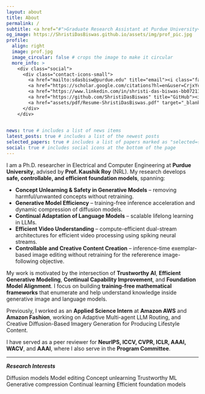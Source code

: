 ```yaml
---
layout: about
title: About
permalink: /
subtitle: <a href="#">Graduate Research Assistant at Purdue University</a>.
og_image: https://ShristiDasBiswas.github.io/assets/img/prof_pic.jpg
profile:
  align: right
  image: prof.jpg
  image_circular: false # crops the image to make it circular
  more_info: >
    <div class="social">
      <div class="contact-icons-small">
        <a href="mailto:sdasbisw@purdue.edu" title="email"><i class="fa-solid fa-envelope"></i></a>
        <a href="https://scholar.google.com/citations?hl=en&user=CrjxYc0AAAAJ" title="Google Scholar"><i class="ai ai-google-scholar"></i></a>
        <a href="https://www.linkedin.com/in/shristi-das-biswas-bb0721152" title="LinkedIn"><i class="fa-brands fa-linkedin"></i></a>
        <a href="https://github.com/ShristiDasBiswas" title="GitHub"><i class="fa-brands fa-github"></i></a>
        <a href="assets/pdf/Resume-ShristiDasBiswas.pdf" target="_blank"><i class="fas fa-file-alt"></i></a>
      </div>
    </div>
    

news: true # includes a list of news items
latest_posts: true # includes a list of the newest posts
selected_papers: true # includes a list of papers marked as "selected={true}"
social: true # includes social icons at the bottom of the page
---
```


I am a Ph.D. researcher in Electrical and Computer Engineering at **Purdue University**, advised by **Prof. Kaushik Roy** (NRL). My research develops **safe, controllable, and efficient foundation models**, spanning:

- **Concept Unlearning & Safety in Generative Models** – removing harmful/unwanted concepts without retraining. 
- **Generative Model Efficiency** – training-free inference acceleration and dynamic compression of diffusion models. 
- **Continual Adaptation of Language Models** – scalable lifelong learning in LLMs. 
- **Efficient Video Understanding** – compute-efficient dual-stream architectures for efficient video processing using spiking neural streams. 
- **Controllable and Creative Content Creation** – inference-time exemplar-based image editing without retraining for the refererence image-following objective.

My work is motivated by the intersection of **Trustworthy AI**, **Efficient Generative Modeling**, **Continual Capability Improvement**, and **Foundation Model Alignment**. I focus on building **training-free mathematical frameworks** that enumerate and help understand knowledge inside generative image and language models.

Previously, I worked as an **Applied Science Intern** at <span class="accent">**Amazon AWS**</span> and <span class="accent">**Amazon Fashion**</span>, working on Adaptive Multi-agent LLM Routing, and Creative Diffusion-Based Imagery Generation for Producing Lifestyle Content. 

I have served as a peer reviewer for **NeurIPS, ICCV, CVPR, ICLR, AAAI, WACV**, and **AAAI**, where I also serve in the **Program Committee**. 

---
***Research Interests***

<span class="pill">Diffusion models</span>
<span class="pill">Model editing</span>
<span class="pill">Concept unlearning</span>
<span class="pill">Trustworthy ML</span>
<span class="pill">Generative compression</span>
<span class="pill">Continual learning</span>
<span class="pill">Efficient foundation models</span>
